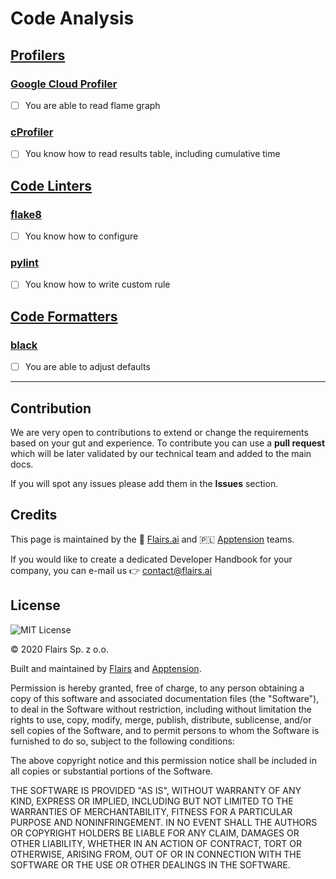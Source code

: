 Code Analysis
=============

[Profilers](/Technical%20Stack/Backend%20Developer/Code%20Analysis.md#profilers)
--------------------------------------------------------------------------------

### [Google Cloud Profiler](/Technical%20Stack/Backend%20Developer/Code%20Analysis.md#google-cloud-profiler)

*   [ ] You are able to read flame graph

### [cProfiler](/Technical%20Stack/Backend%20Developer/Code%20Analysis.md#c-profiler)

*   [ ] You know how to read results table, including cumulative time

[Code Linters](/Technical%20Stack/Backend%20Developer/Code%20Analysis.md#code-linters)
--------------------------------------------------------------------------------------

### [flake8](/Technical%20Stack/Backend%20Developer/Code%20Analysis.md#flake8)

*   [ ] You know how to configure

### [pylint](/Technical%20Stack/Backend%20Developer/Code%20Analysis.md#pylint)

*   [ ] You know how to write custom rule

[Code Formatters](/Technical%20Stack/Backend%20Developer/Code%20Analysis.md#code-formatters)
--------------------------------------------------------------------------------------------

### [black](/Technical%20Stack/Backend%20Developer/Code%20Analysis.md#black)

*   [ ] You are able to adjust defaults

* * *

Contribution
------------

We are very open to contributions to extend or change the requirements based on your gut and experience. To contribute you can use a **pull request** which will be later validated by our technical team and added to the main docs.

If you will spot any issues please add them in the **Issues** section.

Credits
-------

This page is maintained by the 🔹 [Flairs.ai](http://Flairs.ai) and 🇵🇱 [Apptension](https://apptension.com) teams.

If you would like to create a dedicated Developer Handbook for your company, you can e-mail us 👉 [contact@flairs.ai](mailto:contact@flairs.ai)

License
-------

![MIT License](https://img.shields.io/badge/License-MIT-blue.svg)

© 2020 Flairs Sp. z o.o.

Built and maintained by [Flairs](https://www.flairs.ai) and [Apptension](https://apptension.com).

Permission is hereby granted, free of charge, to any person obtaining a copy of this software and associated documentation files (the "Software"), to deal in the Software without restriction, including without limitation the rights to use, copy, modify, merge, publish, distribute, sublicense, and/or sell copies of the Software, and to permit persons to whom the Software is furnished to do so, subject to the following conditions:

The above copyright notice and this permission notice shall be included in all copies or substantial portions of the Software.

THE SOFTWARE IS PROVIDED "AS IS", WITHOUT WARRANTY OF ANY KIND, EXPRESS OR IMPLIED, INCLUDING BUT NOT LIMITED TO THE WARRANTIES OF MERCHANTABILITY, FITNESS FOR A PARTICULAR PURPOSE AND NONINFRINGEMENT. IN NO EVENT SHALL THE AUTHORS OR COPYRIGHT HOLDERS BE LIABLE FOR ANY CLAIM, DAMAGES OR OTHER LIABILITY, WHETHER IN AN ACTION OF CONTRACT, TORT OR OTHERWISE, ARISING FROM, OUT OF OR IN CONNECTION WITH THE SOFTWARE OR THE USE OR OTHER DEALINGS IN THE SOFTWARE.